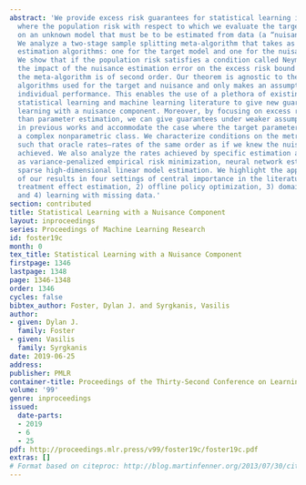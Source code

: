 ```yaml
---
abstract: 'We provide excess risk guarantees for statistical learning in a setting
  where the population risk with respect to which we evaluate the target model depends
  on an unknown model that must be to be estimated from data (a “nuisance model”).
  We analyze a two-stage sample splitting meta-algorithm that takes as input two arbitrary
  estimation algorithms: one for the target model and one for the nuisance model.
  We show that if the population risk satisfies a condition called Neyman orthogonality,
  the impact of the nuisance estimation error on the excess risk bound achieved by
  the meta-algorithm is of second order. Our theorem is agnostic to the particular
  algorithms used for the target and nuisance and only makes an assumption on their
  individual performance. This enables the use of a plethora of existing results from
  statistical learning and machine learning literature to give new guarantees for
  learning with a nuisance component. Moreover, by focusing on excess risk rather
  than parameter estimation, we can give guarantees under weaker assumptions than
  in previous works and accommodate the case where the target parameter belongs to
  a complex nonparametric class. We characterize conditions on the metric entropy
  such that oracle rates—rates of the same order as if we knew the nuisance model—are
  achieved. We also analyze the rates achieved by specific estimation algorithms such
  as variance-penalized empirical risk minimization, neural network estimation and
  sparse high-dimensional linear model estimation. We highlight the applicability
  of our results in four settings of central importance in the literature: 1) heterogeneous
  treatment effect estimation, 2) offline policy optimization, 3) domain adaptation,
  and 4) learning with missing data.'
section: contributed
title: Statistical Learning with a Nuisance Component
layout: inproceedings
series: Proceedings of Machine Learning Research
id: foster19c
month: 0
tex_title: Statistical Learning with a Nuisance Component
firstpage: 1346
lastpage: 1348
page: 1346-1348
order: 1346
cycles: false
bibtex_author: Foster, Dylan J. and Syrgkanis, Vasilis
author:
- given: Dylan J.
  family: Foster
- given: Vasilis
  family: Syrgkanis
date: 2019-06-25
address: 
publisher: PMLR
container-title: Proceedings of the Thirty-Second Conference on Learning Theory
volume: '99'
genre: inproceedings
issued:
  date-parts:
  - 2019
  - 6
  - 25
pdf: http://proceedings.mlr.press/v99/foster19c/foster19c.pdf
extras: []
# Format based on citeproc: http://blog.martinfenner.org/2013/07/30/citeproc-yaml-for-bibliographies/
---
```

